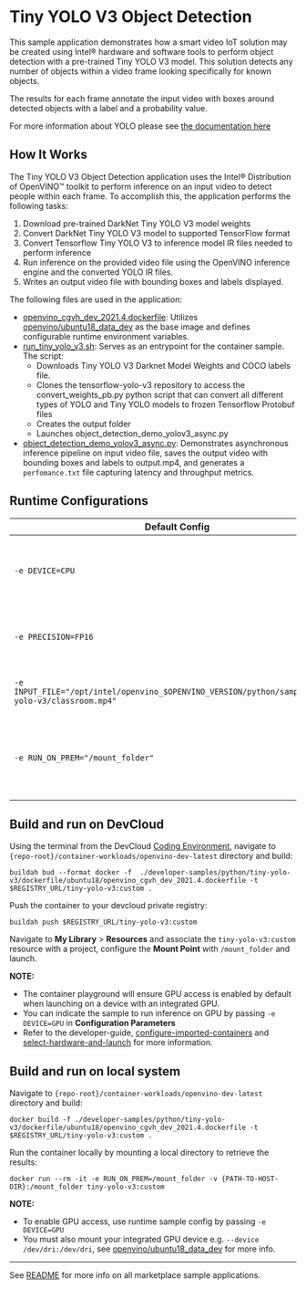 # Tiny YOLO V3 Object Detection

This sample application demonstrates how a smart video IoT solution may be created using Intel® hardware and software tools to perform object detection with a pre-trained Tiny YOLO V3 model. This solution detects any number of objects within a video frame looking specifically for known objects.

The results for each frame annotate the input video with boxes around detected objects with a label and a probability value.

For more information about YOLO please see [the documentation here](https://pjreddie.com/darknet/yolo/)

## How It Works

The Tiny YOLO V3 Object Detection application uses the Intel® Distribution of OpenVINO™ toolkit to perform inference on an input video to detect people within each frame. To accomplish this, the application performs the following tasks:

1) Download pre-trained DarkNet Tiny YOLO V3 model weights
2) Convert DarkNet Tiny YOLO V3 model to supported TensorFlow format
3) Convert Tensorflow Tiny YOLO V3 to inference model IR files needed to perform inference
4) Run inference on the provided video file using the OpenVINO inference engine and the converted YOLO IR files. 
5) Writes an output video file with bounding boxes and labels displayed.

The following files are used in the application:

* [openvino_cgvh_dev_2021.4.dockerfile](dockerfile/ubuntu18/openvino_cgvh_dev_2021.4.dockerfile): Utilizes [openvino/ubuntu18_data_dev](https://hub.docker.com/r/openvino/ubuntu18_data_dev) as the base image and defines configurable runtime environment variables.
* [run_tiny_yolo_v3.sh](run_tiny_yolo_v3.sh): Serves as an entrypoint for the container sample. The script:
	* Downloads Tiny YOLO V3 Darknet Model Weights and COCO labels file.
	* Clones the tensorflow-yolo-v3 repository to access the convert_weights_pb.py python script that can convert all different types of YOLO and Tiny YOLO models to frozen Tensorflow Protobuf files
	* Creates the output folder
	* Launches object_detection_demo_yolov3_async.py
* [object_detection_demo_yolov3_async.py](object_detection_demo_yolov3_async.py): Demonstrates asynchronous inference pipeline on input video file, saves the output video with bounding boxes and labels to output.mp4, and generates a ``perfomance.txt`` file capturing latency and throughput metrics.

## Runtime Configurations
| Default Config | Description |
| --- | --- |
| ``-e DEVICE=CPU`` | Supports ``GPU`` for running on capable integrated GPU. |
| ``-e PRECISION=FP16`` | Will support ``FP32`` model precision in upcoming releases. |
| ``-e INPUT_FILE="/opt/intel/openvino_$OPENVINO_VERSION/python/samples/tiny-yolo-v3/classroom.mp4"`` | Input video file path inside the container | 
| ``-e RUN_ON_PREM="/mount_folder"`` | Directory to save results to e.g. mount point to retrieve logs, results |

## Build and run on DevCloud
Using the terminal from the DevCloud [Coding Environment](https://www.intel.com/content/www/us/en/develop/documentation/devcloud-containers/top/index/build-containers-from-terminal.html), navigate to `{repo-root}/container-workloads/openvino-dev-latest` directory and build:
```
buildah bud --format docker -f  ./developer-samples/python/tiny-yolo-v3/dockerfile/ubuntu18/openvino_cgvh_dev_2021.4.dockerfile -t $REGISTRY_URL/tiny-yolo-v3:custom .
```

Push the container to your devcloud private registry:
```
buildah push $REGISTRY_URL/tiny-yolo-v3:custom
```

Navigate to **My Library** > **Resources** and associate the ``tiny-yolo-v3:custom`` resource with a project, configure the **Mount Point** with ``/mount_folder`` and launch.

**NOTE:** 
* The container playground will ensure GPU access is enabled by default when launching on a device with an integrated GPU. 
* You can indicate the sample to run inference on GPU by passing ``-e DEVICE=GPU`` in **Configuration Parameters**
* Refer to the developer-guide, [configure-imported-containers](https://www.intel.com/content/www/us/en/develop/documentation/devcloud-containers/top/index-2/configure-imported-containers.html)
and [select-hardware-and-launch](https://www.intel.com/content/www/us/en/develop/documentation/devcloud-containers/top/index-2/select-hardware-and-launch.html) for more information.


## Build and run on local system
Navigate to `{repo-root}/container-workloads/openvino-dev-latest` directory and build:
```
docker build -f ./developer-samples/python/tiny-yolo-v3/dockerfile/ubuntu18/openvino_cgvh_dev_2021.4.dockerfile -t $REGISTRY_URL/tiny-yolo-v3:custom .
```

Run the container locally by mounting a local directory to retrieve the results:
```
docker run --rm -it -e RUN_ON_PREM=/mount_folder -v {PATH-TO-HOST-DIR}:/mount_folder tiny-yolo-v3:custom
```
**NOTE:** 
* To enable GPU access, use runtime sample config by passing ``-e DEVICE=GPU``
* You must also mount your integrated GPU device e.g.  ``--device /dev/dri:/dev/dri``, see [openvino/ubuntu18_data_dev](https://hub.docker.com/r/openvino/ubuntu18_data_dev) for more info.


---
See [README](../../../../../README.md) for more info on all marketplace sample applications.
